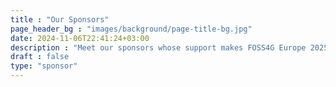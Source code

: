 ```yaml
---
title : "Our Sponsors"
page_header_bg : "images/background/page-title-bg.jpg"
date: 2024-11-06T22:41:24+03:00
description : "Meet our sponsors whose support makes FOSS4G Europe 2025 in Mostar, Bosnia-Herzegovina a reality."
draft : false
type: "sponsor"
---
```

